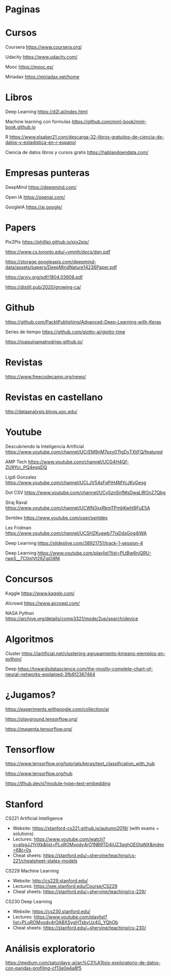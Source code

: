 # Paginas

# Cursos

Coursera https://www.coursera.org/

Udacity https://www.udacity.com/

Mooc https://mooc.es/

Miriadax https://miriadax.net/home

# Libros

Deep Learning https://d2l.ai/index.html

Machine learning con formulas https://github.com/mml-book/mml-book.github.io

R https://www.elsaber21.com/descarga-32-libros-gratuitos-de-ciencia-de-datos-y-estadistica-en-r-espanol

Ciencia de datos libros y cursos gratis https://hablandoendata.com/

# Empresas punteras

DeepMind https://deepmind.com/

Open IA https://openai.com/

GoogleIA https://ai.google/

# Papers

Pix2Pix https://phillipi.github.io/pix2pix/

https://www.cs.toronto.edu/~vmnih/docs/dqn.pdf

https://storage.googleapis.com/deepmind-data/assets/papers/DeepMindNature14236Paper.pdf

https://arxiv.org/pdf/1804.03608.pdf

https://distill.pub/2020/growing-ca/

# Github

https://github.com/PacktPublishing/Advanced-Deep-Learning-with-Keras

Series de tiempo https://github.com/giotto-ai/giotto-time

https://joaquinamatrodrigo.github.io/

# Revistas

https://www.freecodecamp.org/news/

# Revistas en castellano

http://dataanalysis.blogs.uoc.edu/

# Youtube

Descubriendo la Inteligencia Artificial https://www.youtube.com/channel/UCrEM9nM7pxy0TtgDyTXljFQ/featured

AMP Tech https://www.youtube.com/channel/UCG4H4Qf-ZU9Ycr_PQ4egqDQ

Ligdi Gonzalez https://www.youtube.com/channel/UCLJV54sFqPiH4MYcJKvGesg

Dot CSV https://www.youtube.com/channel/UCy5znSnfMsDwaLlROnZ7Qbg

Siraj Raval https://www.youtube.com/channel/UCWN3xxRkmTPmbKwht9FuE5A

Sentdex https://www.youtube.com/user/sentdex

Lex Fridman https://www.youtube.com/channel/UCSHZKyawb77ixDdsGog4iWA

Deep Learning https://slideslive.com/38921751/track-1-session-4

Deep Learning https://www.youtube.com/playlist?list=PLtBw6njQRU-rwp5__7C0oIVt26ZgjG9NI

# Concursos

Kaggle https://www.kaggle.com/

AIcrowd https://www.aicrowd.com/

NASA Python https://archive.org/details/comp3321/mode/2up/search/device

# Algoritmos

Cluster https://iartificial.net/clustering-agrupamiento-kmeans-ejemplos-en-python/

Deep https://towardsdatascience.com/the-mostly-complete-chart-of-neural-networks-explained-3fb6f2367464

# ¿Jugamos?

https://experiments.withgoogle.com/collection/ai

https://playground.tensorflow.org/

https://magenta.tensorflow.org/

# Tensorflow

https://www.tensorflow.org/tutorials/keras/text_classification_with_hub

https://www.tensorflow.org/hub

https://tfhub.dev/s?module-type=text-embedding

# Stanford

CS221 Artificial Intelligence

* Website: https://stanford-cs221.github.io/autumn2019/ (with exams + solutions)
* Lectures: https://www.youtube.com/watch?v=aIsgJJYrlXk&list=PLoROMvodv4rO1NB9TD4iUZ3qghGEGtqNX&index=6&t=0s
* Cheat sheets: https://stanford.edu/~shervine/teaching/cs-221/cheatsheet-states-models

CS229 Machine Learning

* Website: http://cs229.stanford.edu/
* Lectures: https://see.stanford.edu/Course/CS229
* Cheat sheets: https://stanford.edu/~shervine/teaching/cs-229/

CS230 Deep Learning

* Website: https://cs230.stanford.edu/
* Lectures: https://www.youtube.com/playlist?list=PLoROMvodv4rOABXSygHTsbvUz4G_YQhOb
* Cheat sheets: https://stanford.edu/~shervine/teaching/cs-230/

# Análisis exploratorio

https://medium.com/saturdays-ai/an%C3%A1lisis-exploratorio-de-datos-con-pandas-profiling-cf13e0e4a8f5
